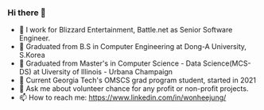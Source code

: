 ### Hi there 👋

- 🔭 I work for Blizzard Entertainment, Battle.net as Senior Software Engineer.
- 🌱 Graduated from B.S in Computer Engineering at Dong-A University, S.Korea
- 🌱 Graduated from Master's in Computer Science - Data Science(MCS-DS) at Uiversity of Illinois - Urbana Champaign
- 🌱 Current Georgia Tech's OMSCS grad program student, started in 2021
- 💬 Ask me about volunteer chance for any profit or non-profit projects.
- 📫 How to reach me: https://www.linkedin.com/in/wonheejung/ 


